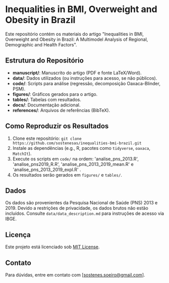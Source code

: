 # Inequalities in BMI, Overweight and Obesity in Brazil

Este repositório contém os materiais do artigo "Inequalities in BMI, Overweight and Obesity in Brazil: A Multimodel Analysis of Regional, Demographic and Health Factors".

## Estrutura do Repositório
- **manuscript/**: Manuscrito do artigo (PDF e fonte LaTeX/Word).
- **data/**: Dados utilizados (ou instruções para acesso, se não públicos).
- **code/**: Scripts para análise (regressão, decomposição Oaxaca-Blinder, PSM).
- **figures/**: Gráficos gerados para o artigo.
- **tables/**: Tabelas com resultados.
- **docs/**: Documentação adicional.
- **references/**: Arquivos de referências (BibTeX).

## Como Reproduzir os Resultados
1. Clone este repositório: `git clone https://github.com/sostenesas/inequalities-bmi-brazil.git`
2. Instale as dependências (e.g., R, pacotes como `tidyverse`, `oaxaca`, `MatchIt`).
3. Execute os scripts em `code/` na ordem: 'analise_pns_2013.R', 'analise_pns2019_R.R', 'analise_pns_2013_2019_mean.R' e 'analise_pns_2013_2019_expl.R' .
4. Os resultados serão gerados em `figures/` e `tables/`.

## Dados
Os dados são provenientes da Pesquisa Nacional de Saúde (PNS) 2013 e 2019. Devido a restrições de privacidade, os dados brutos não estão incluídos. Consulte `data/data_description.md` para instruções de acesso via IBGE.

## Licença
Este projeto está licenciado sob [MIT License](LICENSE).

## Contato
Para dúvidas, entre em contato com [sostenes.soeiro@gmail.com].
